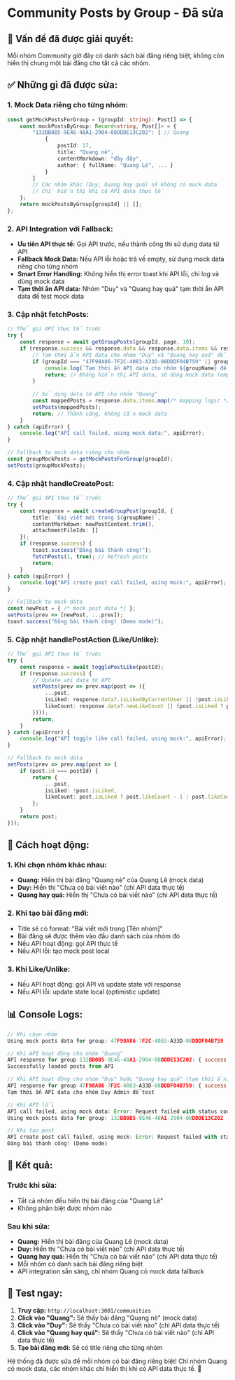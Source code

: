 # Community Posts by Group - Đã sửa

## 🎯 **Vấn đề đã được giải quyết:**
Mỗi nhóm Community giờ đây có danh sách bài đăng riêng biệt, không còn hiển thị chung một bài đăng cho tất cả các nhóm.

## ✅ **Những gì đã được sửa:**

### 1. **Mock Data riêng cho từng nhóm:**
```typescript
const getMockPostsForGroup = (groupId: string): Post[] => {
    const mockPostsByGroup: Record<string, Post[]> = {
        "132BB0B5-9E46-48A1-2904-08DDDE13C202": [ // Quang
            {
                postId: 17,
                title: "Quang nè",
                contentMarkdown: "đây đây",
                author: { fullName: "Quang Lê", ... }
            }
        ]
        // Các nhóm khác (Duy, Quang hay quá) sẽ không có mock data
        // Chỉ hiển thị khi có API data thực tế
    };
    return mockPostsByGroup[groupId] || [];
};
```

### 2. **API Integration với Fallback:**
- **Ưu tiên API thực tế:** Gọi API trước, nếu thành công thì sử dụng data từ API
- **Fallback Mock Data:** Nếu API lỗi hoặc trả về empty, sử dụng mock data riêng cho từng nhóm
- **Smart Error Handling:** Không hiển thị error toast khi API lỗi, chỉ log và dùng mock data
- **Tạm thời ẩn API data:** Nhóm "Duy" và "Quang hay quá" tạm thời ẩn API data để test mock data

### 3. **Cập nhật fetchPosts:**
```typescript
// Thử gọi API thực tế trước
try {
    const response = await getGroupPosts(groupId, page, 10);
    if (response.success && response.data && response.data.items && response.data.items.length > 0) {
        // Tạm thời ẩn API data cho nhóm "Duy" và "Quang hay quá" để test
        if (groupId === "47F98A86-7F2C-4083-A33D-08DDDF04B759" || groupId === "67097D27-E515-42F4-2905-08DDDE13C202") {
            console.log(`Tạm thời ẩn API data cho nhóm ${groupName} để test`);
            return; // Không hiển thị API data, sẽ dùng mock data (empty)
        }
        
        // Sử dụng data từ API cho nhóm "Quang"
        const mappedPosts = response.data.items.map(/* mapping logic */);
        setPosts(mappedPosts);
        return; // Thành công, không cần mock data
    }
} catch (apiError) {
    console.log("API call failed, using mock data:", apiError);
}

// Fallback to mock data riêng cho nhóm
const groupMockPosts = getMockPostsForGroup(groupId);
setPosts(groupMockPosts);
```

### 4. **Cập nhật handleCreatePost:**
```typescript
// Thử gọi API thực tế trước
try {
    const response = await createGroupPost(groupId, {
        title: `Bài viết mới trong ${groupName}`,
        contentMarkdown: newPostContent.trim(),
        attachmentFileIds: []
    });
    if (response.success) {
        toast.success("Đăng bài thành công!");
        fetchPosts(1, true); // Refresh posts
        return;
    }
} catch (apiError) {
    console.log("API create post call failed, using mock:", apiError);
}

// Fallback to mock data
const newPost = { /* mock post data */ };
setPosts(prev => [newPost, ...prev]);
toast.success("Đăng bài thành công! (Demo mode)");
```

### 5. **Cập nhật handlePostAction (Like/Unlike):**
```typescript
// Thử gọi API thực tế trước
try {
    const response = await togglePostLike(postId);
    if (response.success) {
        // Update với data từ API
        setPosts(prev => prev.map(post => ({
            ...post,
            isLiked: response.data?.isLikedByCurrentUser || !post.isLiked,
            likeCount: response.data?.newLikeCount || (post.isLiked ? post.likeCount - 1 : post.likeCount + 1)
        })));
        return;
    }
} catch (apiError) {
    console.log("API toggle like call failed, using mock:", apiError);
}

// Fallback to mock data
setPosts(prev => prev.map(post => {
    if (post.id === postId) {
        return {
            ...post,
            isLiked: !post.isLiked,
            likeCount: post.isLiked ? post.likeCount - 1 : post.likeCount + 1
        };
    }
    return post;
}));
```

## 🔧 **Cách hoạt động:**

### 1. **Khi chọn nhóm khác nhau:**
- **Quang:** Hiển thị bài đăng "Quang nè" của Quang Lê (mock data)
- **Duy:** Hiển thị "Chưa có bài viết nào" (chỉ API data thực tế)
- **Quang hay quá:** Hiển thị "Chưa có bài viết nào" (chỉ API data thực tế)

### 2. **Khi tạo bài đăng mới:**
- Title sẽ có format: "Bài viết mới trong [Tên nhóm]"
- Bài đăng sẽ được thêm vào đầu danh sách của nhóm đó
- Nếu API hoạt động: gọi API thực tế
- Nếu API lỗi: tạo mock post local

### 3. **Khi Like/Unlike:**
- Nếu API hoạt động: gọi API và update state với response
- Nếu API lỗi: update state local (optimistic update)

## 📊 **Console Logs:**

```javascript
// Khi chọn nhóm
Using mock posts data for group: 47F98A86-7F2C-4083-A33D-08DDDF04B759

// Khi API hoạt động cho nhóm "Quang"
API response for group 132BB0B5-9E46-48A1-2904-08DDDE13C202: { success: true, data: {...} }
Successfully loaded posts from API

// Khi API hoạt động cho nhóm "Duy" hoặc "Quang hay quá" (tạm thời ẩn)
API response for group 47F98A86-7F2C-4083-A33D-08DDDF04B759: { success: true, data: {...} }
Tạm thời ẩn API data cho nhóm Duy Admin để test

// Khi API lỗi
API call failed, using mock data: Error: Request failed with status code 404
Using mock posts data for group: 132BB0B5-9E46-48A1-2904-08DDDE13C202

// Khi tạo post
API create post call failed, using mock: Error: Request failed with status code 400
Đăng bài thành công! (Demo mode)
```

## 🎯 **Kết quả:**

### **Trước khi sửa:**
- Tất cả nhóm đều hiển thị bài đăng của "Quang Lê"
- Không phân biệt được nhóm nào

### **Sau khi sửa:**
- **Quang:** Hiển thị bài đăng của Quang Lê (mock data)
- **Duy:** Hiển thị "Chưa có bài viết nào" (chỉ API data thực tế)
- **Quang hay quá:** Hiển thị "Chưa có bài viết nào" (chỉ API data thực tế)
- Mỗi nhóm có danh sách bài đăng riêng biệt
- API integration sẵn sàng, chỉ nhóm Quang có mock data fallback

## 🚀 **Test ngay:**

1. **Truy cập:** `http://localhost:3001/communities`
2. **Click vào "Quang":** Sẽ thấy bài đăng "Quang nè" (mock data)
3. **Click vào "Duy":** Sẽ thấy "Chưa có bài viết nào" (chỉ API data thực tế)
4. **Click vào "Quang hay quá":** Sẽ thấy "Chưa có bài viết nào" (chỉ API data thực tế)
5. **Tạo bài đăng mới:** Sẽ có title riêng cho từng nhóm

Hệ thống đã được sửa để mỗi nhóm có bài đăng riêng biệt! Chỉ nhóm Quang có mock data, các nhóm khác chỉ hiển thị khi có API data thực tế. 🎉

